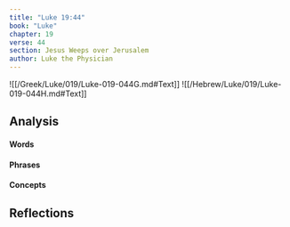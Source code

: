 ```yaml
---
title: "Luke 19:44"
book: "Luke"
chapter: 19
verse: 44
section: Jesus Weeps over Jerusalem
author: Luke the Physician
---
```

![[/Greek/Luke/019/Luke-019-044G.md#Text]]
![[/Hebrew/Luke/019/Luke-019-044H.md#Text]]

## Analysis

#### Words

#### Phrases

#### Concepts

## Reflections
